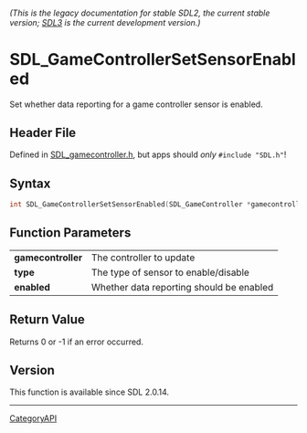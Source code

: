 ###### (This is the legacy documentation for stable SDL2, the current stable version; [SDL3](https://wiki.libsdl.org/SDL3/) is the current development version.)
# SDL_GameControllerSetSensorEnabled

Set whether data reporting for a game controller sensor is enabled.

## Header File

Defined in [SDL_gamecontroller.h](https://github.com/libsdl-org/SDL/blob/SDL2/include/SDL_gamecontroller.h), but apps should _only_ `#include "SDL.h"`!

## Syntax

```c
int SDL_GameControllerSetSensorEnabled(SDL_GameController *gamecontroller, SDL_SensorType type, SDL_bool enabled);

```

## Function Parameters

|                        |                                          |
| ---------------------- | ---------------------------------------- |
| **gamecontroller**     | The controller to update                 |
| **type**               | The type of sensor to enable/disable     |
| **enabled**            | Whether data reporting should be enabled |

## Return Value

Returns 0 or -1 if an error occurred.

## Version

This function is available since SDL 2.0.14.

----
[CategoryAPI](CategoryAPI)


